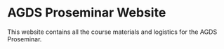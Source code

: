# AGDS Proseminar Website

This website contains all the course materials and logistics for the AGDS Proseminar. 
